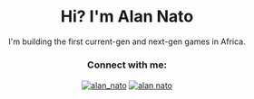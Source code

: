 <h1 align="center">Hi? I'm Alan Nato</h1>
<p align="center">I'm building the first current-gen and next-gen games in Africa.</p>


<h3 align="center">Connect with me:</h3>
<p align="center">
<a href="https://twitter.com/alan_nato" target="blank"><img align="center" src="https://img.shields.io/badge/LinkedIn-0077B5?style=for-the-badge&logo=linkedin&logoColor=white" alt="alan_nato"/></a>
<a href="https://www.linkedin.com/in/alan-nato/" target="blank"><img align="center" src="https://img.shields.io/badge/Twitter-1DA1F2?style=for-the-badge&logo=twitter&logoColor=white" alt="alan nato"/></a>

 


